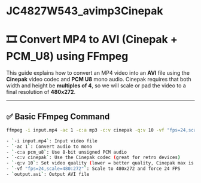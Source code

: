# JC4827W543_avimp3Cinepak

# 🎞 Convert MP4 to AVI (Cinepak + PCM_U8) using FFmpeg

This guide explains how to convert an MP4 video into an **AVI** file using the **Cinepak** video codec and **PCM U8** mono audio. Cinepak requires that both width and height be **multiples of 4**, so we will scale or pad the video to a final resolution of **480x272**.

---

## ✅ Basic FFmpeg Command

```bash
ffmpeg -i input.mp4 -ac 1 -c:a mp3 -c:v cinepak -q:v 10 -vf "fps=24,scale=480:272" output.avi

- `-i input.mp4`: Input video file  
- `-ac 1`: Convert audio to mono  
- `-c:a pcm_u8`: Use 8-bit unsigned PCM audio  
- `-c:v cinepak`: Use the Cinepak codec (great for retro devices)  
- `-q:v 10`: Set video quality (lower = better quality, Cinepak max is ~1–20)  
- `-vf "fps=24,scale=480:272"`: Scale to 480x272 and force 24 FPS  
- `output.avi`: Output AVI file  


